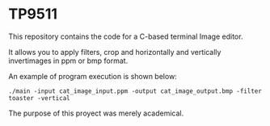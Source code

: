 # TP9511

This repository contains the code for a C-based terminal Image editor.

It allows you to apply filters, crop and horizontally and vertically invertimages in ppm or bmp format.

An example of program execution is shown below:

    ./main -input cat_image_input.ppm -output cat_image_output.bmp -filter toaster -vertical

The purpose of this proyect was merely academical.
